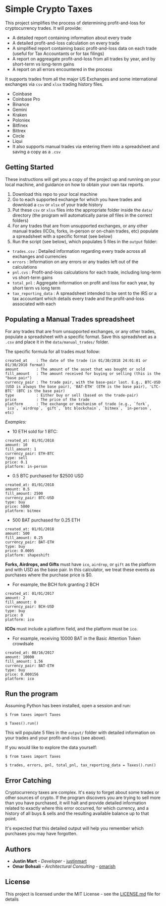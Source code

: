 # Simple Crypto Taxes

This project simplifies the process of determining profit-and-loss for cryptocurrency trades.
It will provide:
* A detailed report containing information about every trade
* A detailed profit-and-loss calculation on every trade
* A simplified report containing basic profit-and-loss data on each trade (useful for Tax Accountants or for tax filings)
* A report on aggreagate profit-and-loss from all trades by year, and by short-term vs long-term gains
* A report on all errors encountered in the process

It supports trades from all the major US Exchanges and some international exchanges via `csv` and `xlsx` trading history files.
* Coinbase
* Coinbase Pro
* Binance
* Gemini
* Kraken
* Poloniex
* Bitfinex
* Bittrex
* Circle
* Liqui
* It also supports manual trades via entering them into a spreadsheet and saving a copy as a `.csv`

## Getting Started

These instructions will get you a copy of the project up and running on your local machine, and guidance on how to obtain your own tax reports.
1. Download this repo to your local machine
2. Go to each supported exchange for which you have trades and download a `csv` or `xlsx` of your trade history
3. Put these `csv` or `xlsx` files into the appropriate folder inside the `data/` directory (the program will automatically parse *all* files in the correct folders)
4. For any trades that are from unsupported exchanges, or any other manual trades (ICOs, forks, in-person or on-chain trades, etc) populate a spreadsheet with a specific format (see below)
5. Run the script (see below), which populates 5 files in the `output` folder:
  * `trades.csv`          : Detailed information regarding every trade across all exchanges and currencies
  * `errors`              : Information on any errors or any trades left out of the calculations
  * `pnl.cvs`             : Profit-and-loss calculations for each trade, including long-term vs short-term gains
  * `total_pnl`           : Aggregate information on profit and loss for each year, by short term vs long term
  * `tax_reporting_data`  : A spreadsheet intended to be sent to the IRS or a tax accountant which details every trade and the profit-and-loss associated with each

## Populating a Manual Trades spreadsheet

For any trades that are from unsupported exchanges, or any other trades, populate a spreadsheet with a specific format. Save this spreadsheet as a `.csv` and place it in the `data/manual_trades/` folder.

The specific formula for all trades must follow:
```
created_at    : The date of the trade (in 01/30/2018 24:01:01 or 01/30/2018 format)
amount        : The amount of the asset that was bought or sold
fill_amount   : The amount received for buying or selling (this is the "base pair")
currency_pair : The trade pair, with the base-pair last. E.g., BTC-USD (USD is always the base pair), 'BAT-ETH' (ETH is the base pair), 'LTC-BTC' (BTC is the base pair)
type          : Either buy or sell (based on the trade-pair)
price         : The price of the trade
platform      : The exchange or mechanism of trade (e.g., `fork`, `ico`, `airdrop`, `gift`, `btc blockchain`, `bitmex`, `in-person`, etc)
```

*Examples:*
- 10 ETH sold for 1 BTC:
```
created_at: 01/01/2018
amount: 10
fill_amount: 1
currency_pair: ETH-BTC
type: sell
price: 0.1
platform: in-person
```
- 0.5 BTC purchased for $2500 USD
```
created_at: 01/01/2018
amount: 0.5
fill_amount: 2500
currency_pair: BTC-USD
type: buy
price: 5000
platform: bitmex
```
- 500 BAT purchased for 0.25 ETH
```
created_at: 01/01/2018
amount: 500
fill_amount: 0.25
currency_pair: BAT-ETH
type: buy
price: 0.0005
platform: shapeshift
```
**Forks, Airdrops, and Gifts** must have `ico`, `airdrop`, or `gift` as the platform and with USD as the base pair. In this calculator, we treat these events as purchases where the purchase price is $0.
- For example, the BCH fork granting 2 BCH
```
created_at: 01/01/2017
amount: 2
fill_amount: 0
currency_pair: BCH-USD
type: buy
price: 0
platform: ico
```
**ICOs** must include a platform field, and the platform must be `ico`.
- For example, receiving 10000 BAT in the Basic Attention Token crowdsale
```
created_at: 08/16/2017
amount: 10000
fill_amount: 1.56
currency_pair: BAT-ETH
type: buy
price: 0.000156
platform: ico
```

## Run the program

Assuming Python has been installed, open a session and run:

`$ from taxes import Taxes`

`$ Taxes().run()`

This will populate 5 files in the `output/` folder with detailed information on your trades and your profit-and-loss (see above).

If you would like to explore the data yourself:

`$ from taxes import Taxes`

`$ trades, errors, pnl, total_pnl, tax_reporting_data = Taxes().run()`


## Error Catching

Cryptocurrency taxes are complex. It's easy to forget about some trades or other sources of crypto. If the program discovers you are trying to sell more than you have purchased, it will halt and provide detailed information related to exactly where this error occurred, for which currency, and a history of all buys & sells and the resulting available balance up to that point.

It's expected that this detailed output will help you remember which purchases you may have forgotten.

## Authors

* **Justin Mart** - *Developer* - [justinmart](https://github.com/justinmart)
* **Omar Bohsali** - *Architectural Consulting* - [omarish](https://github.com/omarish)

## License

This project is licensed under the MIT License - see the [LICENSE.md](LICENSE.md) file for details
